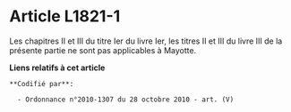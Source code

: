 # Article L1821-1

Les chapitres II et III du titre Ier du livre Ier, les titres II et III du livre III de la présente partie ne sont pas
applicables à Mayotte.

**Liens relatifs à cet article**

	**Codifié par**:

	  - Ordonnance n°2010-1307 du 28 octobre 2010 - art. (V)
